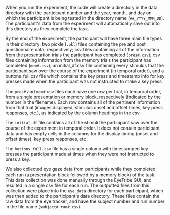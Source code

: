 When you run the experiment, the code will create a directory in the data directory with the participant number and the year, month, and day on which the participant is being tested in the directory name (`##_YYYY_MMM_DD`). The participant's data from the experiment will automatically save out into this directory as they complete the task. 

By the end of the experiment, the participant will have three main file types in their directory: two pickle (`.pkl`) files containing the pre and post questionnaire data, respectively; csv files containing all of the information from the presentation trials the participant has completed (`pres#.csv`); csv files containing information from the memory trials the participant has completed (`mem#.csv`); an initial_df.csv file containing every stimulus that the participant saw over the course of the experiment (in temporal order), and a buttons_full.csv file which contains the key press and timestamp info for key presses made when the participant was not instructed to make a key press. 

The `pres#` and `mem#` csv files each have one row per trial, in temporal order, from a single presentation or memory block, respectively (indicated by the number in the filename). Each row contains all of the pertinent information from that trial (images displayed, stimulus onset and offset times, key press responses, etc.), as indicated by the column headings in the csv. 

The `initial_df` file contains all of the stimuli the participant saw over the course of the experiment in temporal order. It does not contain participant data and has empty cells in the columns for the display timing (onset and offset times), key press responses, etc. 

The `buttons_full.csv` file has a single column with timestamped key presses the participant made at times when they were not instructed to press a key. 

We also collected eye gaze data from participants while they completed each run (a presentation block followed by a memory block) of the task. This data collection was done manually through the EyeTribe GUI, and resulted in a single csv file for each run. The outputted files from this collection were place into the `eye_data` directory for each participant, which was then added to the participant's data directory. These files contain the raw data from the eye tracker, and have the subject number and run number in the file name (`subject#_run#.csv`).
